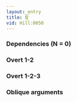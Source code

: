 ```yaml
---
layout: entry
title: སྐོ་
vid: Hill:0050
---
```

### Dependencies (N = 0)


### Overt 1-2


### Overt 1-2-3


### Oblique arguments
